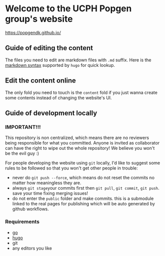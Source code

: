 # Welcome to the UCPH Popgen group's website

https://popgendk.github.io/

## Guide of editing the content

The files you need to edit are markdown files with ```.md``` suffix. Here is the [markdown syntax](https://wowchemy.com/docs/content/writing-markdown-latex/) supported by ```hugo``` for quick lookup.

## Edit the content online

The only fold you need to touch is the ```content``` fold if you just wanna create some contents instead of changing the website's UI.

## Guide of development locally

### IMPORTANT!!!

This repository is non centralized, which means there are no reviewers being responsible for what you committed. Anyone is invited as collaborator can have the right to wipe out the whole repository! We believe you won't be the evil guy :) 

For people developing the website using ```git``` locally, I'd like to suggest some rules to be followed so that you won't get other people in trouble: 

- never do ```git push --force```, which means do not reset the commits no matter how meaningless they are.
- always ```git stage```your commits first then ```git pull```, ```git commit```, ```git push```. save your time fixing merging issues!
- do not enter the ```public``` folder and make commits. this is a submodule linked to the real pages for publishing which will be auto generated by github workflows.

### Requirements

- [go](https://go.dev/dl/)
- [hugo](https://gohugo.io/getting-started/installing/)
- git
- any editors you like

